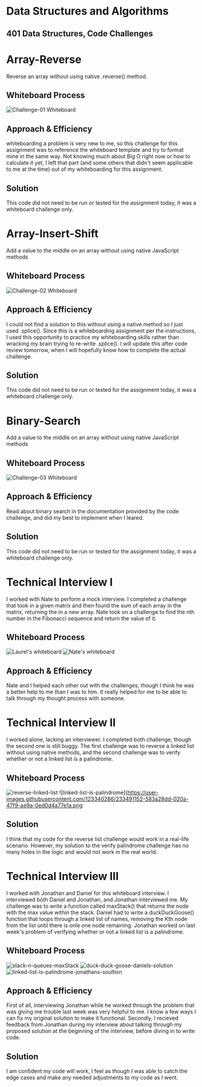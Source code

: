 # Data Structures and Algorithms

## 401 Data Structures, Code Challenges

# Array-Reverse
Reverse an array without using native .reverse() method.

## Whiteboard Process
![Challenge-01 Whiteboard](./whiteboard/whiteboard-cc1.png)

## Approach & Efficiency
whiteboarding a problem is very new to me, so this challenge for this assignment was to reference the whiteboard template and try to format mine in the same way. Not knowing much about Big O right now or how to calculate it yet, I left that part (and some others that didn't seem applicable to me at the time) out of my whiteboarding for this assignment.

## Solution
This code did not need to be run or tested for the assignment today, it was a whiteboard challenge only.

# Array-Insert-Shift
Add a value to the middle on an array without using native JavaScript methods

## Whiteboard Process
![Challenge-02 Whiteboard](./whiteboard/whiteboard-cc2.png)

## Approach & Efficiency
I could not find a solution to this without using a native method so I just used .splice(). Since this is a whiteboarding assignment per the instructions, I used this opportunity to practice my whiteboarding skills rather than wracking my brain trying to re-write .splice(). I will update this after code review tomorrow, when I will hopefully know how to complete the actual challenge.

## Solution
This code did not need to be run or tested for the assignment today, it was a whiteboard challenge only.

# Binary-Search
Add a value to the middle on an array without using native JavaScript methods

## Whiteboard Process
![Challenge-03 Whiteboard](./whiteboard/binary-search.png)

## Approach & Efficiency
Read about binary search in the documentation provided by the code challenge, and did my best to implement when I leared.

## Solution
This code did not need to be run or tested for the assignment today, it was a whiteboard challenge only.

# Technical Interview I
I worked with Nate to perform a mock interview. I completed a challenge that took in a given matrix and then found the sum of each array in the matrix, returning the in a new array. Nate took on a challenge to find the nth number in the Fibonacci sequence and return the value of it.

## Whiteboard Process
![Laurel's whiteboard](./whiteboard/matrix-arrays.png)
![Nate's whiteboard](./whiteboard/fibonacci-sequence-Nates-solution.png)

## Approach & Efficiency
Nate and I helped each other out with the challenges, though I think he was a better help to me than I was to him. It really helped for me to be able to talk through my thought process with someone.

# Technical Interview II
I worked alone, lacking an interviewer. I completed both challenge, though the second one is still buggy. The first challenge was to reverse a linked list without using native methods, and the second challenge was to verify whether or not a linked list is a palindrome.

## Whiteboard Process
![reverse-linked-list](https://user-images.githubusercontent.com/123340286/233491129-f2524937-4525-446a-8969-84ad8e13683a.png)
![linked-list-is-palindrome](https://user-images.githubusercontent.com/123340286/233491152-583a28dd-020a-47f9-ae9a-0ed0d4a77e1a.png

## Solution
I think that my code for the reverse list challenge would work in a real-life scenario. However, my solution to the verify palindrome challenge has no many holes in the logic and would not work in the real world.

# Technical Interview III
I worked with Jonathan and Daniel for this whiteboard interview. I interviewed both Daniel and Jonathan, and Jonathan interviewed me. My challenge was to write a function called maxStack() that returns the node with the max value within the stack. Daniel had to write a duckDuckGoose() function that loops through a linked list of names, removing the Kth node from the list until there is onle one node remaining. Jonathan worked on last week's problem of verifying whether or not a linked list is a palindrome.

## Whiteboard Process
![stack-n-queues-maxStack](https://user-images.githubusercontent.com/123340286/233493783-c749b0f4-519f-4f94-9292-59a5e4b1361d.png)
![duck-duck-goose-daniels-solution](https://user-images.githubusercontent.com/123340286/233493798-37b7d552-6722-4899-83ea-32c75fb29242.png)
![linked-list-is-palindrome-jonathans-soultion](https://user-images.githubusercontent.com/123340286/233493810-23ccb3f0-b4b0-40d4-a187-f09629f676f8.png)

## Approach & Efficiency
First of all, interviewing Jonathan while he worked through the problem that was giving me trouble last week was very helpful to me. I know a few ways I can fix my original solution to make it functional. Secondly, I recieved feedback from Jonathan during my interview about talking through my proposed solution at the beginning of the interview, before diving in to write code.

## Solution
I am confident my code will work, I feel as though I was able to catch the edge cases and make any needed adjustments to my code as I went.
